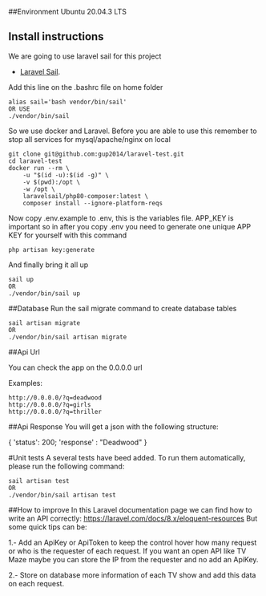 ##Environment
Ubuntu 20.04.3 LTS

## Install instructions

We are going to use laravel sail for this project
- [Laravel Sail](https://laravel.com/docs/8.x/sail).

Add this line on the .bashrc file on home folder
```
alias sail='bash vendor/bin/sail'
OR USE
./vendor/bin/sail 
```

So we use docker and Laravel. Before you are able to use this remember to stop all services for mysql/apache/nginx on local
```
git clone git@github.com:gup2014/laravel-test.git
cd laravel-test
docker run --rm \
    -u "$(id -u):$(id -g)" \
    -v $(pwd):/opt \
    -w /opt \
    laravelsail/php80-composer:latest \
    composer install --ignore-platform-reqs
```
Now copy .env.example to .env, this is the variables file.
APP_KEY is important so in after you copy .env you need to generate one unique APP KEY for yourself with this command

```
php artisan key:generate 
```
And finally bring it all up
```
sail up
OR
./vendor/bin/sail up 
```

##Database
Run the sail migrate command to create database tables
```
sail artisan migrate
OR
./vendor/bin/sail artisan migrate 
```

##Api Url

You can check the app on the 0.0.0.0 url

Examples:
```
http://0.0.0.0/?q=deadwood
http://0.0.0.0/?q=girls
http://0.0.0.0/?q=thriller
```

##Api Response
You will get a json with the following structure:

{
    'status': 200;
    'response' : "Deadwood"
}

#Unit tests
A several tests have beed added. To run them automatically, please run the following command:
```
sail artisan test
OR
./vendor/bin/sail artisan test
```

##How to improve
In this Laravel documentation page we can find how to write an API correctly: https://laravel.com/docs/8.x/eloquent-resources
But some quick tips can be:

1.- Add an ApiKey or ApiToken to keep the control hover how many request or who is the requester of each request.
If you want an open API like TV Maze maybe you can store the IP from the requester and no add an ApiKey.

2.- Store on database more information of each TV show and add this data on each request.

